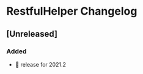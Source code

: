<!-- Keep a Changelog guide -> https://keepachangelog.com -->

# RestfulHelper Changelog

## [Unreleased]
### Added
- 🎉 release for 2021.2
